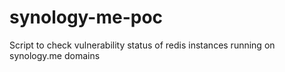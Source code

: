 # synology-me-poc
Script to check vulnerability status of redis instances running on synology.me domains

